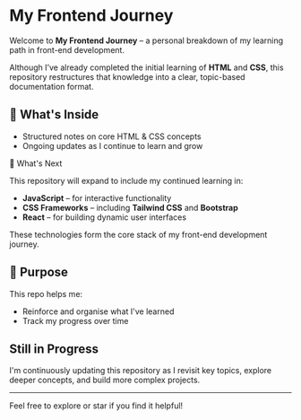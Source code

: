 # My Frontend Journey

Welcome to **My Frontend Journey** – a personal breakdown of my learning path in front-end development.

Although I’ve already completed the initial learning of **HTML** and **CSS**, this repository restructures that knowledge into a clear, topic-based documentation format.

## 📘  What's Inside

- Structured notes on core HTML & CSS concepts  
- Ongoing updates as I continue to learn and grow  

🚀  What's Next

This repository will expand to include my continued learning in:

- **JavaScript** – for interactive functionality  
- **CSS Frameworks** – including **Tailwind CSS** and **Bootstrap**  
- **React** – for building dynamic user interfaces  

These technologies form the core stack of my front-end development journey.

## 🎯  Purpose

This repo helps me:
- Reinforce and organise what I've learned  
- Track my progress over time   

##  Still in Progress

I'm continuously updating this repository as I revisit key topics, explore deeper concepts, and build more complex projects.

---

Feel free to explore or star if you find it helpful!
